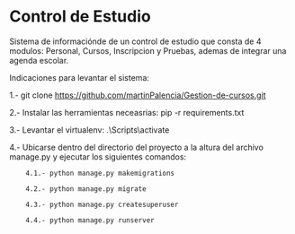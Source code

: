 # Control de Estudio

Sistema de informaciónde de un control de estudio que consta de 4 modulos: Personal, Cursos, Inscripcion y Pruebas, ademas de integrar una agenda escolar.

Indicaciones  para levantar el sistema:

1.- git clone https://github.com/martinPalencia/Gestion-de-cursos.git

2.- Instalar las herramientas neceasrias:
        pip -r requirements.txt

3.- Levantar el virtualenv:
        .\Scripts\activate

4.- Ubicarse dentro del directorio del proyecto a la altura del archivo manage.py y ejecutar los siguientes           comandos:

        4.1.- python manage.py makemigrations

        4.2.- python manage.py migrate

        4.3.- python manage.py createsuperuser

        4.4.- python manage.py runserver

